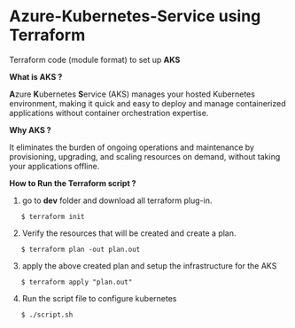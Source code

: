# **Azure-Kubernetes-Service using Terraform**
Terraform code (module format) to set up **AKS**

**What is AKS ?**

**A**zure **K**ubernetes **S**ervice (AKS) manages your hosted Kubernetes environment, making it quick and easy to deploy and manage containerized applications without container orchestration expertise. 

**Why AKS ?**

It eliminates the burden of ongoing operations and maintenance by provisioning, upgrading, and scaling resources on demand, without taking your applications offline.

**How to Run the Terraform script ?**
1. go to **dev** folder and download all terraform plug-in.
```
   $ terraform init
```
2. Verify the resources that will be created and create a plan.
```
   $ terraform plan -out plan.out
```
3. apply the above created plan and setup the infrastructure for the AKS 
```
   $ terraform apply "plan.out"
```
4. Run the script file to configure kubernetes
```
   $ ./script.sh
```
